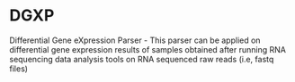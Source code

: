 # DGXP
Differential Gene eXpression Parser - This parser can be applied on differential gene expression results of samples obtained after running RNA sequencing data analysis tools on RNA sequenced raw reads (i.e, fastq files)
